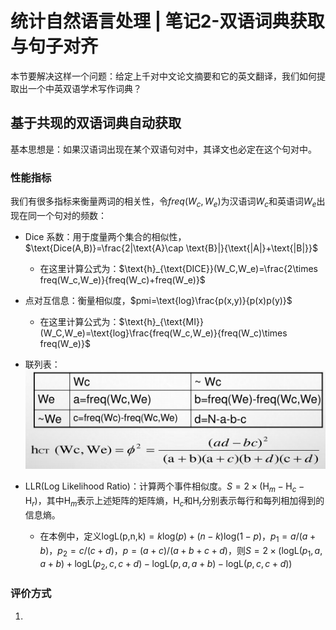 # 统计自然语言处理 | 笔记2-双语词典获取与句子对齐

本节要解决这样一个问题：给定上千对中文论文摘要和它的英文翻译，我们如何提取出一个中英双语学术写作词典？

## 基于共现的双语词典自动获取

基本思想是：如果汉语词出现在某个双语句对中，其译文也必定在这个句对中。

### 性能指标

我们有很多指标来衡量两词的相关性，令$freq(W_c,W_e)$为汉语词$W_c$和英语词$W_e$出现在同一个句对的频数：

- Dice 系数：用于度量两个集合的相似性，$\text{Dice(A,B)}=\frac{2|\text{A}\cap \text{B}|}{\text{|A|}+\text{|B|}}$
  - 在这里计算公式为：$\text{h}_{\text{DICE}}(W_C,W_e)=\frac{2\times freq(W_c,W_e)}{freq(W_c)+freq(W_e)}$

- 点对互信息：衡量相似度，$pmi=\text{log}\frac{p(x,y)}{p(x)p(y)}$
  - 在这里计算公式为：$\text{h}_{\text{MI}}(W_C,W_e)=\text{log}\frac{freq(W_c,W_e)}{freq(W_c)\times freq(W_e)}$
- 联列表：![](assets/image-20230206173822417.png)
- LLR(Log Likelihood Ratio)：计算两个事件相似度。$S=2\times (\text{H}_m-\text{H}_c-\text{H}_r)$，其中$\text{H}_m$表示上述矩阵的矩阵熵，$\text{H}_c$和$\text{H}_r$分别表示每行和每列相加得到的信息熵。
  - 在本例中，定义$\text{logL(p,n,k)}=k\text{log}(p)+(n-k)\text{log}(1-p)$，$p_1=a/(a+b)$，$p_2=c/(c+d)$，$p=(a+c)/(a+b+c+d)$，则$S=2\times(\text{logL}(p_1,a,a+b)+\text{logL}(p_2,c,c+d)-\text{logL}(p,a,a+b)-\text{logL}(p,c,c+d))$

### 评价方式

1. 